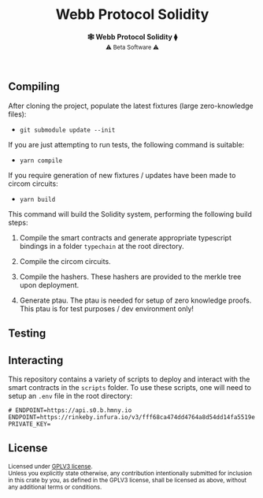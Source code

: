 <h1 align="center">Webb Protocol Solidity</h1>

<p align="center">
    <strong>🕸️  Webb Protocol Solidity  ⧫</strong>
    <br />
    <sub> ⚠️ Beta Software ⚠️ </sub>
</p>

<br />

## Compiling

After cloning the project, populate the latest fixtures (large zero-knowledge files):

- `git submodule update --init`

If you are just attempting to run tests, the following command is suitable:

- `yarn compile`

If you require generation of new fixtures / updates have been made to circom circuits:

- `yarn build`

This command will build the Solidity system, performing the following build steps:

1. Compile the smart contracts and generate appropriate typescript bindings in a folder `typechain` at the root directory.

2. Compile the circom circuits.

3. Compile the hashers. These hashers are provided to the merkle tree upon deployment.

4. Generate ptau. The ptau is needed for setup of zero knowledge proofs. This ptau is for test purposes / dev environment only!

## Testing 

## Interacting

This repository contains a variety of scripts to deploy and interact with the smart contracts in the `scripts` folder. To use these scripts, one will need to setup an `.env` file in the root directory:

```
# ENDPOINT=https://api.s0.b.hmny.io
ENDPOINT=https://rinkeby.infura.io/v3/fff68ca474dd4764a8d54dd14fa5519e
PRIVATE_KEY=
```

## License

<sup>
Licensed under <a href="LICENSE">GPLV3 license</a>.
</sup>

<br/>

<sub>
Unless you explicitly state otherwise, any contribution intentionally submitted
for inclusion in this crate by you, as defined in the GPLV3 license, shall
be licensed as above, without any additional terms or conditions.
</sub>

